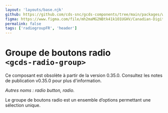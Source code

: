 ```yaml
---
layout: 'layouts/base.njk'
github: https://github.com/cds-snc/gcds-components/tree/main/packages/web/src/components/gcds-radio-group
figma: https://www.figma.com/file/mh2maMG2NBtk41k1O1UGHV/Canadian-Digital-Service%E2%80%A8---GC-Design-System?node-id=818%3A3759&t=ciEmm7GYyGAY73zZ-0
permalink: false
tags: ['radiogroupFR', 'header']
---
```


# Groupe de boutons radio <br>`<gcds-radio-group>`

<gcds-error-message message-id="component-deprecated">
Ce composant est obsolète à partir de la version 0.35.0. Consultez les <gcds-link href="https://github.com/cds-snc/gcds-components/releases/tag/gcds-components-v0.35.0">notes de publication v0.35.0</gcds-link> pour plus d'information.
</gcds-error-message>

_Autres noms : radio button, radio._

Le groupe de boutons radio est un ensemble d’options permettant une sélection unique.

<br/>
